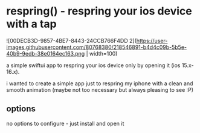 # respring() - respring your ios device with a tap

![00DECB3D-9857-4BE7-8443-24CCB766F4DD 2](https://user-images.githubusercontent.com/80768380/218546891-b4d4c09b-5b5e-40b9-9edb-38e0164ec163.png | width=100)

a simple swiftui app to respring your ios device only by opening it (ios 15.x-16.x).

i wanted to create a simple app just to respring my iphone with a clean and smooth animation (maybe not too necessary but always pleasing to see :P)

## options
no options to configure - just install and open it

